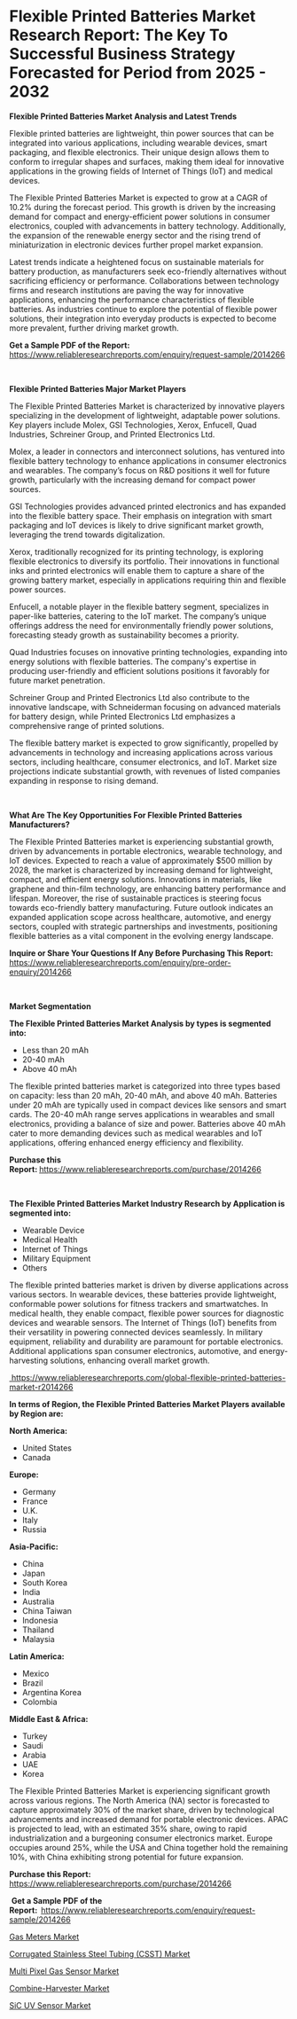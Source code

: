 <p><h1>Flexible Printed Batteries Market Research Report: The Key To Successful Business Strategy Forecasted for Period from 2025 - 2032</h1></p><p><strong>Flexible Printed Batteries Market Analysis and Latest Trends</strong></p>
<p><p>Flexible printed batteries are lightweight, thin power sources that can be integrated into various applications, including wearable devices, smart packaging, and flexible electronics. Their unique design allows them to conform to irregular shapes and surfaces, making them ideal for innovative applications in the growing fields of Internet of Things (IoT) and medical devices.</p><p>The Flexible Printed Batteries Market is expected to grow at a CAGR of 10.2% during the forecast period. This growth is driven by the increasing demand for compact and energy-efficient power solutions in consumer electronics, coupled with advancements in battery technology. Additionally, the expansion of the renewable energy sector and the rising trend of miniaturization in electronic devices further propel market expansion.</p><p>Latest trends indicate a heightened focus on sustainable materials for battery production, as manufacturers seek eco-friendly alternatives without sacrificing efficiency or performance. Collaborations between technology firms and research institutions are paving the way for innovative applications, enhancing the performance characteristics of flexible batteries. As industries continue to explore the potential of flexible power solutions, their integration into everyday products is expected to become more prevalent, further driving market growth.</p></p>
<p><strong>Get a Sample PDF of the Report:&nbsp;</strong> <a href="https://www.reliableresearchreports.com/enquiry/request-sample/2014266?utm_campaign=11&utm_medium=2&utm_source=Github&utm_content=ia&utm_term=17012025&utm_id=flexible-printed-batteries">https://www.reliableresearchreports.com/enquiry/request-sample/2014266</a></p>
<p>&nbsp;</p>
<p><strong>Flexible Printed Batteries Major Market Players</strong></p>
<p><p>The Flexible Printed Batteries Market is characterized by innovative players specializing in the development of lightweight, adaptable power solutions. Key players include Molex, GSI Technologies, Xerox, Enfucell, Quad Industries, Schreiner Group, and Printed Electronics Ltd.</p><p>Molex, a leader in connectors and interconnect solutions, has ventured into flexible battery technology to enhance applications in consumer electronics and wearables. The company’s focus on R&D positions it well for future growth, particularly with the increasing demand for compact power sources.</p><p>GSI Technologies provides advanced printed electronics and has expanded into the flexible battery space. Their emphasis on integration with smart packaging and IoT devices is likely to drive significant market growth, leveraging the trend towards digitalization.</p><p>Xerox, traditionally recognized for its printing technology, is exploring flexible electronics to diversify its portfolio. Their innovations in functional inks and printed electronics will enable them to capture a share of the growing battery market, especially in applications requiring thin and flexible power sources.</p><p>Enfucell, a notable player in the flexible battery segment, specializes in paper-like batteries, catering to the IoT market. The company’s unique offerings address the need for environmentally friendly power solutions, forecasting steady growth as sustainability becomes a priority.</p><p>Quad Industries focuses on innovative printing technologies, expanding into energy solutions with flexible batteries. The company's expertise in producing user-friendly and efficient solutions positions it favorably for future market penetration.</p><p>Schreiner Group and Printed Electronics Ltd also contribute to the innovative landscape, with Schneiderman focusing on advanced materials for battery design, while Printed Electronics Ltd emphasizes a comprehensive range of printed solutions.</p><p>The flexible battery market is expected to grow significantly, propelled by advancements in technology and increasing applications across various sectors, including healthcare, consumer electronics, and IoT. Market size projections indicate substantial growth, with revenues of listed companies expanding in response to rising demand.</p></p>
<p>&nbsp;</p>
<p><strong>What Are The Key Opportunities For Flexible Printed Batteries Manufacturers?</strong></p>
<p><p>The Flexible Printed Batteries market is experiencing substantial growth, driven by advancements in portable electronics, wearable technology, and IoT devices. Expected to reach a value of approximately $500 million by 2028, the market is characterized by increasing demand for lightweight, compact, and efficient energy solutions. Innovations in materials, like graphene and thin-film technology, are enhancing battery performance and lifespan. Moreover, the rise of sustainable practices is steering focus towards eco-friendly battery manufacturing. Future outlook indicates an expanded application scope across healthcare, automotive, and energy sectors, coupled with strategic partnerships and investments, positioning flexible batteries as a vital component in the evolving energy landscape.</p></p>
<p><strong>Inquire or Share Your Questions If Any Before Purchasing This Report:</strong> <a href="https://www.reliableresearchreports.com/enquiry/pre-order-enquiry/2014266?utm_campaign=11&utm_medium=2&utm_source=Github&utm_content=ia&utm_term=17012025&utm_id=flexible-printed-batteries">https://www.reliableresearchreports.com/enquiry/pre-order-enquiry/2014266</a></p>
<p>&nbsp;</p>
<p><strong>Market Segmentation</strong></p>
<p><strong>The Flexible Printed Batteries Market Analysis by types is segmented into:</strong></p>
<p><ul><li>Less than 20 mAh</li><li>20-40 mAh</li><li>Above 40 mAh</li></ul></p>
<p><p>The flexible printed batteries market is categorized into three types based on capacity: less than 20 mAh, 20-40 mAh, and above 40 mAh. Batteries under 20 mAh are typically used in compact devices like sensors and smart cards. The 20-40 mAh range serves applications in wearables and small electronics, providing a balance of size and power. Batteries above 40 mAh cater to more demanding devices such as medical wearables and IoT applications, offering enhanced energy efficiency and flexibility.</p></p>
<p><strong>Purchase this Report:&nbsp;</strong><a href="https://www.reliableresearchreports.com/purchase/2014266?utm_campaign=11&utm_medium=2&utm_source=Github&utm_content=ia&utm_term=17012025&utm_id=flexible-printed-batteries">https://www.reliableresearchreports.com/purchase/2014266</a></p>
<p>&nbsp;</p>
<p><strong>The Flexible Printed Batteries Market Industry Research by Application is segmented into:</strong></p>
<p><ul><li>Wearable Device</li><li>Medical Health</li><li>Internet of Things</li><li>Military Equipment</li><li>Others</li></ul></p>
<p><p>The flexible printed batteries market is driven by diverse applications across various sectors. In wearable devices, these batteries provide lightweight, conformable power solutions for fitness trackers and smartwatches. In medical health, they enable compact, flexible power sources for diagnostic devices and wearable sensors. The Internet of Things (IoT) benefits from their versatility in powering connected devices seamlessly. In military equipment, reliability and durability are paramount for portable electronics. Additional applications span consumer electronics, automotive, and energy-harvesting solutions, enhancing overall market growth.</p></p>
<p><a href="https://www.reliableresearchreports.com/global-flexible-printed-batteries-market-r2014266?utm_campaign=11&utm_medium=2&utm_source=Github&utm_content=ia&utm_term=17012025&utm_id=flexible-printed-batteries">&nbsp;https://www.reliableresearchreports.com/global-flexible-printed-batteries-market-r2014266</a></p>
<p><strong>In terms of Region, the Flexible Printed Batteries Market Players available by Region are:</strong></p>
<p>
    <p> <strong> North America: </strong>
        <ul>
            <li>United States</li>
            <li>Canada</li>
        </ul>
        </p> 
    <p> <strong> Europe: </strong>
        <ul>
            <li>Germany</li>
            <li>France</li>
            <li>U.K.</li>
            <li>Italy</li>
            <li>Russia</li>
        </ul>
        </p> 
    <p> <strong> Asia-Pacific: </strong>
        <ul>
            <li>China</li>
            <li>Japan</li>
            <li>South Korea</li>
            <li>India</li>
            <li>Australia</li>
            <li>China Taiwan</li>
            <li>Indonesia</li>
            <li>Thailand</li>
            <li>Malaysia</li>
        </ul>
        </p> 
    <p> <strong> Latin America: </strong>
        <ul>
            <li>Mexico</li>
            <li>Brazil</li>
            <li>Argentina Korea</li>
            <li>Colombia</li>
        </ul>
        </p> 
    <p> <strong> Middle East & Africa: </strong>
        <ul>
            <li>Turkey</li>
            <li>Saudi</li>
            <li>Arabia</li>
            <li>UAE</li>
            <li>Korea</li>
        </ul>
    </p>
    </p>
<p><p>The Flexible Printed Batteries Market is experiencing significant growth across various regions. The North America (NA) sector is forecasted to capture approximately 30% of the market share, driven by technological advancements and increased demand for portable electronic devices. APAC is projected to lead, with an estimated 35% share, owing to rapid industrialization and a burgeoning consumer electronics market. Europe occupies around 25%, while the USA and China together hold the remaining 10%, with China exhibiting strong potential for future expansion.</p></p>
<p><strong>Purchase this Report: </strong><a href="https://www.reliableresearchreports.com/purchase/2014266?utm_campaign=11&utm_medium=2&utm_source=Github&utm_content=ia&utm_term=17012025&utm_id=flexible-printed-batteries">https://www.reliableresearchreports.com/purchase/2014266</a></p>
<p>&nbsp;<strong>Get a Sample PDF of the Report:&nbsp;&nbsp;</strong><a href="https://www.reliableresearchreports.com/enquiry/request-sample/2014266?utm_campaign=11&utm_medium=2&utm_source=Github&utm_content=ia&utm_term=17012025&utm_id=flexible-printed-batteries">https://www.reliableresearchreports.com/enquiry/request-sample/2014266</a></p>
<p><strong></strong></p>
<p><p><a href="https://www.linkedin.com/pulse/gas-meters-market-challenges-forecasts-development-sales-pfkvf?utm_campaign=11&utm_medium=2&utm_source=Github&utm_content=ia&utm_term=17012025&utm_id=flexible-printed-batteries">Gas Meters Market</a></p><p><a href="https://www.linkedin.com/pulse/corrugated-stainless-steel-tubing-csst-market-state-hc9ac?utm_campaign=11&utm_medium=2&utm_source=Github&utm_content=ia&utm_term=17012025&utm_id=flexible-printed-batteries">Corrugated Stainless Steel Tubing (CSST) Market</a></p><p><a href="https://github.com/gukenneth26571/Market-Research-Report-List-1/blob/main/multi-pixel-gas-sensor-market.md?utm_campaign=11&utm_medium=2&utm_source=Github&utm_content=ia&utm_term=17012025&utm_id=flexible-printed-batteries">Multi Pixel Gas Sensor Market</a></p><p><a href="https://www.linkedin.com/pulse/global-combine-harvester-market-report-2025-2032-size-share-rzchc?utm_campaign=11&utm_medium=2&utm_source=Github&utm_content=ia&utm_term=17012025&utm_id=flexible-printed-batteries">Combine-Harvester Market</a></p><p><a href="https://github.com/ChiragRp1/Market-Research-Report-List-7/blob/main/sic-uv-sensor-market.md?utm_campaign=11&utm_medium=2&utm_source=Github&utm_content=ia&utm_term=17012025&utm_id=flexible-printed-batteries">SiC UV Sensor Market</a></p></p>